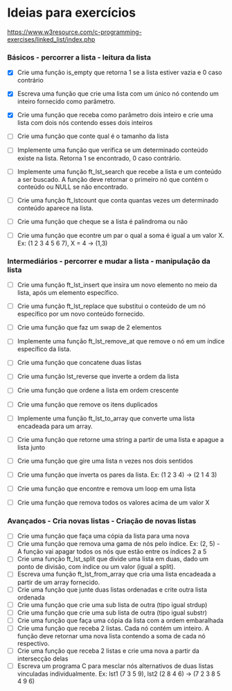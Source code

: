 # Ideias para exercícios

https://www.w3resource.com/c-programming-exercises/linked_list/index.php

### Básicos - percorrer a lista - leitura da lista

- [X] Crie uma função is_empty que retorna 1 se a lista estiver vazia e 0 caso contrário
- [X] Escreva uma função que crie uma lista com um único nó contendo um inteiro fornecido como parâmetro.
- [X] Crie uma função que receba como parâmetro dois inteiro e crie uma lista com dois nós contendo esses dois inteiros
- [ ] Crie uma função que conte qual é o tamanho da lista
- [ ] Implemente uma função que verifica se um determinado conteúdo existe na lista. Retorna 1 se encontrado, 0 caso contrário.
- [ ] Implemente uma função ft_lst_search que recebe a lista e um conteúdo a ser buscado. A função deve retornar o primeiro nó que contém o conteúdo ou NULL se não encontrado.
- [ ] Crie uma função ft_lstcount que conta quantas vezes um determinado conteúdo aparece na lista.
- [ ] Crie uma função que cheque se a lista é palindroma ou não
- [ ] Crie uma função que econtre um par o qual a soma é igual a um valor X. Ex: (1 2 3 4 5 6 7), X = 4 -> (1,3)


### Intermediários - percorrer e mudar a lista - manipulação da lista

- [ ] Crie uma função ft_lst_insert que insira um novo elemento no meio da lista, após um elemento específico.
- [ ] Crie uma função ft_lst_replace que substitui o conteúdo de um nó específico por um novo conteúdo fornecido.
- [ ] Crie uma função que faz um swap de 2 elementos
- [ ] Implemente uma função ft_lst_remove_at que remove o nó em um índice específico da lista.
- [ ] Crie uma função que concatene duas listas
- [ ] Crie uma função lst_reverse que inverte a ordem da lista
- [ ] Crie uma função que ordene a lista em ordem crescente
- [ ] Crie uma função que remove os itens duplicados
- [ ] Implemente uma função ft_lst_to_array que converte uma lista encadeada para um array.
- [ ] Crie uma função que retorne uma string a partir de uma lista e apague a lista junto
- [ ] Crie uma função que gire uma lista n vezes nos dois sentidos
- [ ] Crie uma função que inverta os pares da lista. Ex: (1 2 3 4) -> (2 1 4 3)
- [ ] Crie uma função que encontre e remova um loop em uma lista
- [ ] Crie uma função que remova todos os valores acima de um valor X


### Avançados - Cria novas listas - Criação de novas listas

- [ ] Crie uma função que faça uma cópia da lista para uma nova
- [ ] Crie uma função que remova uma gama de nós pelo índice. Ex: (2, 5) - A função vai apagar todos os nós que estão entre os índices 2 a 5
- [ ] Crie uma função ft_lst_split que divide uma lista em duas, dado um ponto de divisão, com índice ou um valor (igual a split).
- [ ] Escreva uma função ft_lst_from_array que cria uma lista encadeada a partir de um array fornecido.
- [ ] Crie uma função que junte duas listas ordenadas e crite outra lista ordenada
- [ ] Crie uma função que crie uma sub lista de outra (tipo igual strdup)
- [ ] Crie uma função que crie uma sub lista de outra (tipo igual substr)
- [ ] Crie uma função que faça uma cópia da lista com a ordem embaralhada
- [ ] Crie uma função que receba 2 listas. Cada nó contém um inteiro. A função deve retornar uma nova lista contendo a soma de cada nó respectivo.
- [ ] Crie uma função que receba 2 listas e crie uma nova a partir da intersecção delas
- [ ] Escreva um programa C para mesclar nós alternativos de duas listas vinculadas individualmente. Ex: lst1 (7 3 5 9), lst2 (2 8 4 6) -> (7 2 3 8 5 4 9 6)

